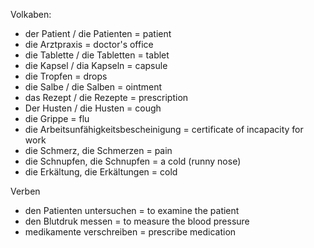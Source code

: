 Volkaben:
+ der Patient / die Patienten = patient
+ die Arztpraxis = doctor's office 
+ die Tablette / die Tabletten = tablet 
+ die Kapsel / dia Kapseln = capsule 
+ die Tropfen = drops 
+ die Salbe / die Salben = ointment 
+ das Rezept / die Rezepte = prescription 
+ Der Husten / die Husten = cough 
+ die Grippe = flu
+ die Arbeitsunfähigkeitsbescheinigung = certificate of incapacity for work
+ die Schmerz, die Schmerzen = pain
+ die Schnupfen, die Schnupfen = a cold (runny nose)
+ die Erkältung, die Erkältungen = cold

Verben 
+ den Patienten untersuchen = to examine the patient 
+ den Blutdruk messen = to measure the blood pressure
+ medikamente verschreiben = prescribe medication 